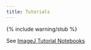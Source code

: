 ```yaml
---
title: Tutorials
---
```

{% include warning/stub %}

See [ImageJ Tutorial Notebooks](https://nbviewer.jupyter.org/github/imagej/tutorials/blob/master/notebooks/ImageJ-Tutorials-and-Demo.ipynb)
